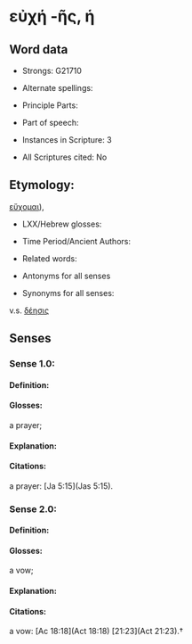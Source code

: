 # εὐχή -ῆς, ἡ

<!-- Status: S2=NeedsEdits -->
<!-- Lexica used for edits:   -->

## Word data

* Strongs: G21710

* Alternate spellings:



* Principle Parts: 


* Part of speech: 


* Instances in Scripture: 3

* All Scriptures cited: No

## Etymology: 

[εὔχομαι]()), 

* LXX/Hebrew glosses: 


* Time Period/Ancient Authors: 


* Related words: 

* Antonyms for all senses

* Synonyms for all senses: 

 v.s. [δέησις](../G11620/01.md) 

## Senses 


### Sense  1.0: 

#### Definition: 

#### Glosses: 

a prayer; 

#### Explanation: 


#### Citations: 

a prayer: [Ja 5:15](Jas 5:15). 

### Sense  2.0: 

#### Definition: 

#### Glosses: 

a vow; 

#### Explanation: 


#### Citations: 

a vow: [Ac 18:18](Act 18:18) [21:23](Act 21:23).†
